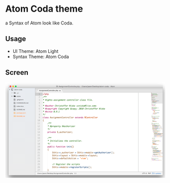 # Atom Coda theme

a Syntax of Atom look like Coda.

## Usage

- UI Theme: Atom Light
- Syntax Theme: Atom Coda

## Screen

![screenshot](https://raw.githubusercontent.com/scsidisk/atom-coda/master/atom-coda.png)

